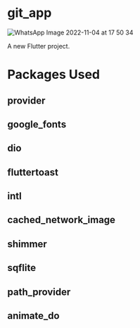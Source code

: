 # git_app
![WhatsApp Image 2022-11-04 at 17 50 34](https://user-images.githubusercontent.com/91565180/199971524-52923178-7ada-40f9-8c51-0d8e11d39a1c.jpeg)

A new Flutter project.

# Packages Used
 ## provider
 ## google_fonts
 ## dio
 ## fluttertoast
 ## intl
 ## cached_network_image
 ## shimmer
 ## sqflite
 ## path_provider
 ## animate_do

